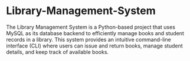 # Library-Management-System
The Library Management System is a Python-based project that uses MySQL as its database backend to efficiently manage books and student records in a library. This system provides an intuitive command-line interface (CLI) where users can issue and return books, manage student details, and keep track of available books.
